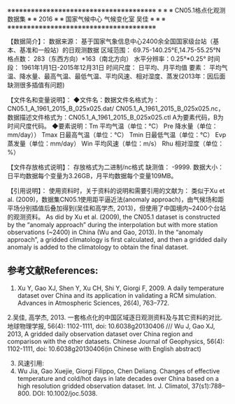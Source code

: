 
  ※※※※※※※※※※※※※※※※※※※※※※※※※※※※※※※※※※※※※※
  ※                                                                        ※
  ※                       CN05.1格点化观测数据集                          ※
  ※                              2016                                ※
  ※                  国家气候中心 气候变化室 吴佳                      ※
  ※                                                                        ※
  ※※※※※※※※※※※※※※※※※※※※※※※※※※※※※※※※※※※※※※
  

【数据简介】：
  数据来源：	基于国家气象信息中心2400余全国国家级台站（基本、基准和一般站）的日观测数据
  区域范围：	69.75-140.25°E,14.75-55.25°N
  格点数：	283（东西方向）*163（南北方向）
  水平分辨率：0.25°*0.25°
  时间段：	1961年1月1日-2015年12月31日
  时间尺度：	日平均、月平均值
  要素：	平均气温、降水量、最高气温、最低气温、平均风速、相对湿度、蒸发(2013年：因后面缺测很多插值有问题)

【文件名和变量说明】：
◆文件名：数据文件名格式为：CN05.1_A_1961_2015_B_025x025.dat/ CN05.1_A_1961_2015_B_025x025.nc，数据描述文件格式为：CN05.1_A_1961_2015_B_025x025.ctl
          A为要素代码，B为时间尺度代码。
◆要素说明：Tm 	平均气温（单位：℃）
            Pre 	降水量（单位：mm/day））
            Tmax	日最高气温（单位：℃）
            Tmin	日最低气温（单位：℃）
            Evp	蒸发量（单位：mm/day）
            Win	平均风速（单位：m/s）
            Rhu	相对湿度（单位：%）

【文件存放格式说明】：
  存放格式为二进制/nc格式
  缺测值： -9999.
  数据大小：日平均数据每个变量为3.26GB，月平均数据每个变量109MB。

【引用说明】：
使用资料时，关于资料的说明和需要引用的文献为：
类似于Xu et al. (2009)，数据集CN05.1使用距平逼近法(anomaly approach)，由气候场和距平场分别插值后叠加得到(吴佳和高学杰, 2013)，但使用了中国境内~2400个台站的观测资料。
As did by Xu et al. (2009), the CN05.1 dataset is constructed by the “anomaly approach” during the interpolation but with more station observations (~2400) in China (Wu and Gao, 2013). In the “anomaly approach”, a gridded climatology is first calculated, and then a gridded daily anomaly is added to the climatology to obtain the final dataset.

## 参考文献References: 

1. Xu Y, Gao XJ, Shen Y, Xu CH, Shi Y, Giorgi F, 2009. A daily temperature dataset over China and its application in validating a RCM simulation. Advances in Atmospheric Sciences, 26(4), 763–772.

2.吴佳, 高学杰, 2013. 一套格点化的中国区域逐日观测资料及与其它资料的对比. 地球物理学报, 56(4): 1102-1111, doi: 10.6038g20130406   /// Wu J, Gao XJ, 2013, A gridded daily observation dataset over China region and comparison with the other datasets. Chinese Journal of Geophysics, 56(4): 1102-1111, doi: 10.6038g20130406(in Chinese with English abstract)

3. 风速引用:
1.	Wu Jia, Gao Xuejie, Giorgi Filippo, Chen Deliang. Changes of effective temperature and cold/hot days in late decades over China based on a high resolution gridded observation dataset. Int. J. Climatol, 37(s1):788–800. DOI: 10.1002/joc.5038.
